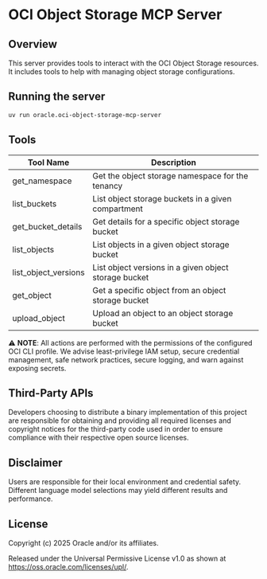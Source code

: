 # OCI Object Storage MCP Server

## Overview

This server provides tools to interact with the OCI Object Storage resources.
It includes tools to help with managing object storage configurations.

## Running the server

```sh
uv run oracle.oci-object-storage-mcp-server
```

## Tools

| Tool Name | Description |
| --- | --- |
| get_namespace | Get the object storage namespace for the tenancy |
| list_buckets | List object storage buckets in a given compartment |
| get_bucket_details | Get details for a specific object storage bucket |
| list_objects | List objects in a given object storage bucket |
| list_object_versions | List object versions in a given object storage bucket |
| get_object | Get a specific object from an object storage bucket |
| upload_object | Upload an object to an object storage bucket |

⚠️ **NOTE**: All actions are performed with the permissions of the configured OCI CLI profile. We advise least-privilege IAM setup, secure credential management, safe network practices, secure logging, and warn against exposing secrets.

## Third-Party APIs

Developers choosing to distribute a binary implementation of this project are responsible for obtaining and providing all required licenses and copyright notices for the third-party code used in order to ensure compliance with their respective open source licenses.

## Disclaimer

Users are responsible for their local environment and credential safety. Different language model selections may yield different results and performance.

## License

Copyright (c) 2025 Oracle and/or its affiliates.
 
Released under the Universal Permissive License v1.0 as shown at  
<https://oss.oracle.com/licenses/upl/>.

